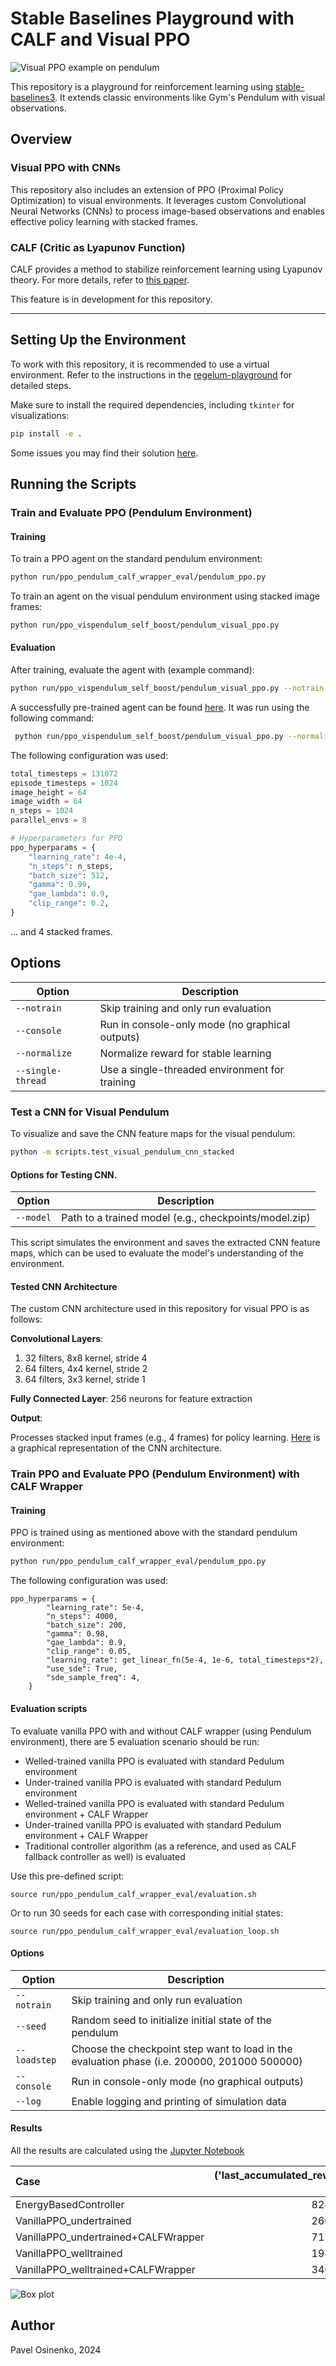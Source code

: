 # Stable Baselines Playground with CALF and Visual PPO

![Visual PPO example on pendulum](./gfx/ppo_visual_pendulum.gif)

This repository is a playground for reinforcement learning using [stable-baselines3](https://github.com/DLR-RM/stable-baselines3).
It extends classic environments like Gym's Pendulum with visual observations.

## Overview

### Visual PPO with CNNs
This repository also includes an extension of PPO (Proximal Policy Optimization) to visual environments. It leverages custom Convolutional Neural Networks (CNNs) to process image-based observations and enables effective policy learning with stacked frames.

### CALF (Critic as Lyapunov Function)
CALF provides a method to stabilize reinforcement learning using Lyapunov theory. For more details, refer to [this paper](https://arxiv.org/abs/2405.18118).

This feature is in development for this repository.

---

## Setting Up the Environment

To work with this repository, it is recommended to use a virtual environment. Refer to the instructions in the [regelum-playground](https://github.com/osinenkop/regelum-playground) for detailed steps.

Make sure to install the required dependencies, including `tkinter` for visualizations:

```bash
pip install -e .
```

Some issues you may find their solution [here](docs/error_resolution.md).

## Running the Scripts

### Train and Evaluate PPO (Pendulum Environment)

#### Training

To train a PPO agent on the standard pendulum environment:

```bash
python run/ppo_pendulum_calf_wrapper_eval/pendulum_ppo.py
```

To train an agent on the visual pendulum environment using stacked image frames:
    
```bash
python run/ppo_vispendulum_self_boost/pendulum_visual_ppo.py
```

#### Evaluation
After training, evaluate the agent with (example command):

```bash
python run/ppo_vispendulum_self_boost/pendulum_visual_ppo.py --notrain
```

A successfully pre-trained agent can be found [here](./workable_visual_PPO4pendulum.zip).
It was run using the following command:

```bash
 python run/ppo_vispendulum_self_boost/pendulum_visual_ppo.py --normalize
```

The following configuration was used:

```python
total_timesteps = 131072
episode_timesteps = 1024
image_height = 64
image_width = 64
n_steps = 1024
parallel_envs = 8

# Hyperparameters for PPO
ppo_hyperparams = {
    "learning_rate": 4e-4,
    "n_steps": n_steps,
    "batch_size": 512,
    "gamma": 0.99,
    "gae_lambda": 0.9,
    "clip_range": 0.2,
}
```

... and 4 stacked frames.

## Options

Option | Description |
| ----- |  ----- |
| `--notrain` | Skip training and only run evaluation |
| `--console` | Run in console-only mode (no graphical outputs) |
| `--normalize` | Normalize reward for stable learning |
| `--single-thread` | Use a single-threaded environment for training |

### Test a CNN for Visual Pendulum

To visualize and save the CNN feature maps for the visual pendulum:

```bash
python -m scripts.test_visual_pendulum_cnn_stacked
```

#### Options for Testing CNN.

Option | Description |
| ----- |  ----- |
| `--model` | Path to a trained model (e.g., checkpoints/model.zip) |

This script simulates the environment and saves the extracted CNN feature maps, which can be used to evaluate the model's understanding of the environment.

#### Tested CNN Architecture

The custom CNN architecture used in this repository for visual PPO is as follows:

**Convolutional Layers**:

1. 32 filters, 8x8 kernel, stride 4
1. 64 filters, 4x4 kernel, stride 2
1. 64 filters, 3x3 kernel, stride 1

**Fully Connected Layer**:
256 neurons for feature extraction

**Output**:

Processes stacked input frames (e.g., 4 frames) for policy learning.
[Here](./gfx/CNN_architecture_PPO4Pendulum.png) is a graphical representation of the CNN architecture.

### Train PPO and Evaluate PPO (Pendulum Environment) with CALF Wrapper
#### Training
PPO is trained using as mentioned above with the standard pendulum environment:
```bash
python run/ppo_pendulum_calf_wrapper_eval/pendulum_ppo.py
```

The following configuration was used:

```
ppo_hyperparams = {
        "learning_rate": 5e-4,
        "n_steps": 4000,
        "batch_size": 200,
        "gamma": 0.98,
        "gae_lambda": 0.9,
        "clip_range": 0.05,
        "learning_rate": get_linear_fn(5e-4, 1e-6, total_timesteps*2),
        "use_sde": True,
        "sde_sample_freq": 4,
    }
```

#### Evaluation scripts
To evaluate vanilla PPO with and without CALF wrapper (using Pendulum environment), there are 5 evaluation scenario should be run:
- Welled-trained vanilla PPO is evaluated with standard Pedulum environment
- Under-trained vanilla PPO is evaluated with standard Pedulum environment
- Welled-trained vanilla PPO is evaluated with standard Pedulum environment + CALF Wrapper
- Under-trained vanilla PPO is evaluated with standard Pedulum environment + CALF Wrapper
- Traditional controller algorithm (as a reference, and used as CALF fallback controller as well) is evaluated
  
Use this pre-defined script:
```shell
source run/ppo_pendulum_calf_wrapper_eval/evaluation.sh
```
Or to run 30 seeds for each case with corresponding initial states:
```shell
source run/ppo_pendulum_calf_wrapper_eval/evaluation_loop.sh
```

#### Options

Option | Description |
| ----- |  ----- |
| `--notrain` | Skip training and only run evaluation |
| `--seed` | Random seed to initialize initial state of the pendulum |
| `--loadstep` | Choose the checkpoint step want to load in the evaluation phase (i.e. 200000, 201000 500000) |
| `--console` | Run in console-only mode (no graphical outputs) |
| `--log` | Enable logging and printing of simulation data |

#### Results
All the results are calculated using the [Jupyter Notebook](./analysis/ppo_pendulum_calf_wrapper_eval/analysis.ipynb) 

| Case                                |   ('last_accumulated_reward', 'std') |   ('last_accumulated_reward', 'var') |   ('last_accumulated_reward', 'min') |   ('last_accumulated_reward', 'mean') |   ('last_accumulated_reward', 'median') |   ('last_accumulated_reward', 'max') |
|:------------------------------------|-------------------------------------:|-------------------------------------:|-------------------------------------:|--------------------------------------:|----------------------------------------:|-------------------------------------:|
| EnergyBasedController               |                              824.157 |                     679234           |                             -2935.31 |                             -1167.03  |                                -996.113 |                           -7.14436   |
| VanillaPPO_undertrained             |                             2600.24  |                          6.76126e+06 |                             -7583.16 |                             -2925.43  |                               -2754.4   |                          -13.2409    |
| VanillaPPO_undertrained+CALFWrapper |                              717.357 |                     514601           |                             -3967.2  |                              -368.948 |                                -194.519 |                           -7.2526    |
| VanillaPPO_welltrained              |                             1945.61  |                          3.78538e+06 |                             -7545.64 |                             -1020.94  |                                -146.102 |                           -0.0943505 |
| VanillaPPO_welltrained+CALFWrapper  |                              340.508 |                     115946           |                             -1249.81 |                              -308.321 |                                -134.906 |                           -6.92786   |

![Box plot](gfx/boxplot.png)
## Author

Pavel Osinenko, 2024

